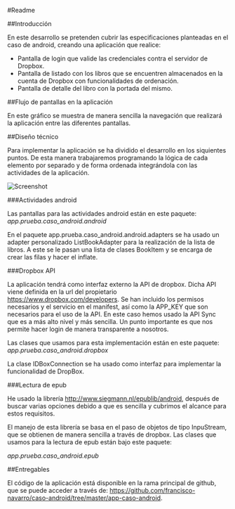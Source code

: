 #Readme


##Introducción

En este desarrollo se pretenden cubrir las especificaciones planteadas en el caso de android, creando una aplicación que realice:
-	Pantalla de login que valide las credenciales contra el servidor de Dropbox.
-	Pantalla de listado con los libros que se encuentren almacenados en la cuenta de Dropbox con funcionalidades de ordenación.
-	Pantalla de detalle del libro con la portada del mismo.

##Flujo de pantallas en la aplicación

En este gráfico se muestra de manera sencilla la navegación que realizará la aplicación entre las diferentes pantallas.




##Diseño técnico

Para implementar la aplicación se ha dividido el desarrollo en los siquientes puntos. De esta manera trabajaremos programando la lógica de cada elemento por separado y de forma ordenada integrándola con las actividades de la aplicación.

![Screenshot](http://imageshack.com/a/img839/7565/2je9.png)

###Actividades android

Las pantallas para las actividades android están en este paquete:
_app.prueba.caso_android.android_

En el paquete app.prueba.caso_android.android.adapters se ha usado un adapter personalizado ListBookAdapter para la realización de la lista de libros. A este se le pasan una lista de clases BookItem y se encarga de crear las filas y hacer el inflate.
 

###Dropbox API

La aplicación tendrá como interfaz externo la API de dropbox. Dicha API viene definida en la url del propietario https://www.dropbox.com/developers. 
Se han incluido los permisos necesarios y el servicio en el manifest, así como la APP_KEY que son necesarios para el uso de la API. En este caso hemos usado la API Sync que es a más alto nivel y más sencilla. Un punto importante es que nos permite hacer login de manera transparente a nosotros.

 
Las clases que usamos para esta implementación están en  este paquete:
_app.prueba.caso_android.dropbox_

La clase IDBoxConnection se ha usado como interfaz para implementar la funcionalidad de DropBox.

 

###Lectura de epub

He usado la librería http://www.siegmann.nl/epublib/android, después de buscar varias opciones debido a que es sencilla y cubrimos el alcance para estos requisitos.

El manejo de esta librería se basa en el paso de objetos de tipo InpuStream, que se obtienen de manera sencilla a través de dropbox.
Las clases que usamos para la lectura de epub están bajo este paquete:

_app.prueba.caso_android.epub_




##Entregables

El código de la aplicación está disponible en la rama principal de github, que se puede acceder a través de:
 https://github.com/francisco-navarro/caso-android/tree/master/app-caso-android.
